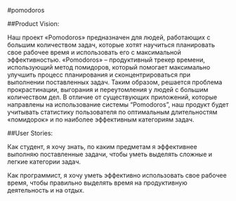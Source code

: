 #pomodoros

##Product Vision:

Наш проект «Pomodoros» предназначен для людей, работающих с большим количеством задач, которые хотят научиться планировать свое рабочее время и использовать его с максимальной эффективностью. «Pomodoros» – продуктивный трекер времени, использующий метод помидоров, который помогает максимально улучшить процесс планирования и сконцентрироваться при выполнении поставленных задач. Таким образом, решается проблема прокрастинации, выгорания и переутомления у людей с большим количеством дел. В отличие от существующих приложений, которые направлены на использование системы “Pomodoros”, наш продукт будет учитывать статистику пользователя по оптимальным длительностям «помидорок» и по наиболее эффективным категориям задач.

##User Stories:

Как студент, я хочу знать, по каким предметам я эффективнее выполняю поставленные задачи, чтобы уметь выделять сложные и легкие категории задач.
 
Как программист, я хочу уметь эффективно использовать свое рабочее время, чтобы правильно выделять время на продуктивную деятельность и на отдых.
